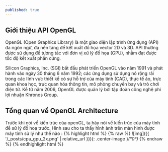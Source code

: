 ```yaml
---
published: true
---
```


## Giới thiệu API OpenGL
OpenGL (Open Graphics Library) là một giao diện lập trình ứng dụng (API) đa ngôn ngữ, đa nền tảng để kết xuất đồ họa vector 2D và 3D. API thường được sử dụng để tương tác với đơn vị xử lý đồ họa (GPU), nhằm đạt được tốc độ kết xuất phần cứng.

Silicon Graphics, Inc. (SGI) bắt đầu phát triển OpenGL vào năm 1991 và phát hành vào ngày 30 tháng 6 năm 1992; các ứng dụng sử dụng nó rộng rãi trong các lĩnh vực thiết kế có sự hỗ trợ của máy tính (CAD), thực tế ảo, trực quan khoa học, trực quan hóa thông tin, mô phỏng chuyến bay và trò chơi điện tử. Kể từ năm 2006, OpenGL được quản lý bởi tập đoàn công nghệ phi lợi nhuận Khronos Group.
## Tổng quan về OpenGL Architecture
Trước khi nói về kiến trúc của openGL, ta hãy nói về kiến trúc của máy tính để sử lý đồ hoạ trước. Hình sau cho ta thấy hình ảnh trên màn hình được máy tính sử lý như thế nào :
{% highlight html %} 
{% raw %} 
![img]({{ '/_posts/cpu_gpu_2x.png' | relative_url }}){: .center-image }*(°0°)*
{% endraw %} 
{% endhighlight html %}
